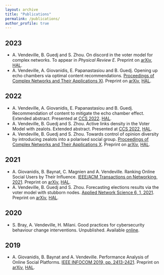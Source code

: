 ```yaml
---
layout: archive
title: "Publications"
permalink: /publications/
author_profile: true
---
```


## 2023
* A. Vendeville, B. Guedj and S. Zhou. On discord in the voter model for complex networks. To appear in *Physical Review E*. Preprint on [arXiv](https://arxiv.org/abs/2203.02002), [HAL](https://hal.inria.fr/hal-03600429).
* A. Vendeville, A. Giovanidis, E. Papanastasiou and B. Guedj. Opening up echo chambers via optimal content recommendations. [Proceedings of Complex Networks and Their Applications XI](https://link.springer.com/chapter/10.1007/978-3-031-21127-0_7). Preprint on [arXiv](https://arxiv.org/abs/2206.03859), [HAL](https://hal.archives-ouvertes.fr/hal-03691800).

## 2022
* A. Vendeville, A. Giovanidis, E. Papanastasiou and B. Guedj. Recommendation of content to mitigate the echo chamber effect. Extended abstract. Presented at [CCS 2022](https://www.ccs2022.org/). [HAL](https://hal.science/hal-04010528).
* A. Vendeville, B. Guedj and S. Zhou. Active links density in the Voter Model with zealots. Extended abstract. Presented at [CCS 2022](https://www.ccs2022.org/), [HAL](https://hal.science/hal-04010520).
* A. Vendeville, B. Guedj and S. Zhou. Towards control of opinion diversity by introducing zealots into a polarised social group. [Proceedings of Complex Networks and Their Applications X](https://link.springer.com/chapter/10.1007%2F978-3-030-93413-2_29). Preprint on [arXiv](https://arxiv.org/abs/2006.07265), [HAL](https://hal.inria.fr/hal-02872161).

## 2021
* A. Giovanidis, B. Baynat, C. Magnien and A. Vendeville. Ranking Online Social Users by Their Influence. [IEEE/ACM Transactions on Networking, 2021](https://doi.org/10.1109/TNET.2021.3085201). Preprint on [arXiv](https://arxiv.org/abs/2107.01914), [HAL](https://hal.archives-ouvertes.fr/hal-02970215).
* A. Vendeville, B. Guedj and S. Zhou. Forecasting elections results via the voter model with stubborn nodes. [Applied Network Science 6, 1, 2021](https://doi.org/10.1007/s41109-020-00342-7). Preprint on [arXiv](https://arxiv.org/abs/2009.10627), [HAL](https://hal.archives-ouvertes.fr/hal-02946434).

## 2020
* S. Bray, A. Vendeville, H. Milani. Good practices for cybersecurity behaviour change interventions. Unpublished. Available [online](https://www.ucl.ac.uk/cybersecurity-cdt/sites/cybersecurity-cdt/files/student-profiles-policy-briefing-good-practices-cybersecurity-behaviour-change.pdf).

## 2019
* A. Giovanidis, B. Baynat and A. Vendeville. Performance Analysis of Online Social Platforms. [IEEE INFOCOM 2019, pp. 2413-2421](https://ieeexplore.ieee.org/abstract/document/8737539). Preprint on [arXiv](https://arxiv.org/abs/1902.07187), [HAL](https://hal.archives-ouvertes.fr/hal-01941296).